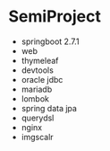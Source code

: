 # SemiProject
+ springboot 2.7.1
+ web
+ thymeleaf
+ devtools
+ oracle jdbc
+ mariadb
+ lombok
+ spring data jpa
+ querydsl
+ nginx
+ imgscalr